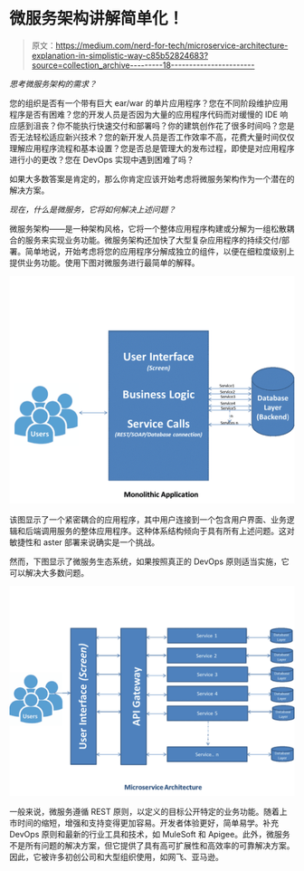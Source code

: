 # 微服务架构讲解简单化！

> 原文：<https://medium.com/nerd-for-tech/microservice-architecture-explanation-in-simplistic-way-c85b52824683?source=collection_archive---------18----------------------->

*思考微服务架构的需求？*

您的组织是否有一个带有巨大 ear/war 的单片应用程序？您在不同阶段维护应用程序是否有困难？您的开发人员是否因为大量的应用程序代码而对缓慢的 IDE 响应感到沮丧？你不能执行快速交付和部署吗？你的建筑创作花了很多时间吗？您是否无法轻松适应新兴技术？您的新开发人员是否工作效率不高，花费大量时间仅仅理解应用程序流程和基本设置？您是否总是管理大的发布过程，即使是对应用程序进行小的更改？您在 DevOps 实现中遇到困难了吗？

如果大多数答案是肯定的，那么你肯定应该开始考虑将微服务架构作为一个潜在的解决方案。

*现在，什么是微服务，它将如何解决上述问题？*

微服务架构——是一种架构风格，它将一个整体应用程序构建或分解为一组松散耦合的服务来实现业务功能。微服务架构还加快了大型复杂应用程序的持续交付/部署。简单地说，开始考虑将您的应用程序分解成独立的组件，以便在细粒度级别上提供业务功能。使用下图对微服务进行最简单的解释。

![](img/7be42c5f5abcc06335806320410602f4.png)

该图显示了一个紧密耦合的应用程序，其中用户连接到一个包含用户界面、业务逻辑和后端调用服务的整体应用程序。这种体系结构倾向于具有所有上述问题。这对敏捷性和 aster 部署来说确实是一个挑战。

然而，下图显示了微服务生态系统，如果按照真正的 DevOps 原则适当实施，它可以解决大多数问题。

![](img/6f06d395ef732737fb3ffec3f72da515.png)

一般来说，微服务遵循 REST 原则，以定义的目标公开特定的业务功能。随着上市时间的缩短，增强和支持变得更加容易。开发者体验更好，简单易学。补充 DevOps 原则和最新的行业工具和技术，如 MuleSoft 和 Apigee。此外，微服务不是所有问题的解决方案，但它提供了具有高可扩展性和高效率的可靠解决方案。因此，它被许多初创公司和大型组织使用，如网飞、亚马逊。